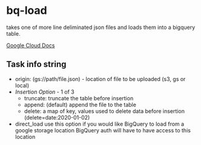 # bq-load 
takes one of more line deliminated json files and loads them into a bigquery table. 

[Google Cloud Docs](https://cloud.google.com/bigquery/docs/loading-data-local)

## Task info string 

- origin: (gs://path/file.json) - location of file to be uploaded (s3, gs or local)
- *Insertion Option* - 1 of 3
  - truncate: truncate the table before insertion 
  - append: (default) append the file to the table
  - delete: a map of key, values used to delete data before insertion 
(delete=date:2020-01-02)
 - direct_load use this option if you would like BigQuery to load from a google storage location BigQuery auth will have to have access to this location